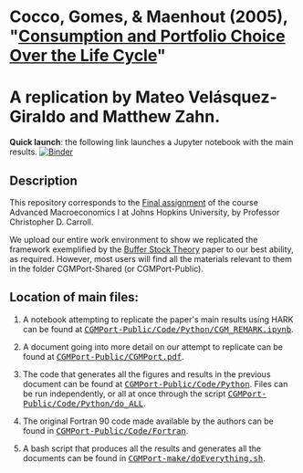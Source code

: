 # Cocco, Gomes, & Maenhout (2005), "[Consumption and Portfolio Choice Over the Life Cycle](https://academic.oup.com/rfs/article-abstract/18/2/491/1599892)"

# A replication by Mateo Velásquez-Giraldo and Matthew Zahn.

**Quick launch**: the following link launches a Jupyter notebook with the main results.
[![Binder](https://mybinder.org/badge_logo.svg)](https://mybinder.org/v2/gh/matthew-zahn/CGMPort/master?filepath=CGMPort%2FCGMPort-Shared%2FCode%2FPython%2FCGM_REMARK.ipynb)

## Description

This repository corresponds to the [Final assignment](https://github.com/ccarrollATjhuecon/Methods/blob/master/Assignments/14_Final-Class-Project/Final-Class-Project.md) of the course Advanced Macroeconomics I at Johns Hopkins University, by Professor Christopher D. Carroll.

We upload our entire work environment to show we replicated the framework exemplified by the [Buffer Stock Theory](https://github.com/ccarrollATjhuecon/BufferStockTheory-make) paper to our best ability, as required. However, most users will find all the materials relevant to them in the folder CGMPort-Shared (or CGMPort-Public).

## Location of main files:
1. A notebook attempting to replicate the paper's main results using HARK can be found at [<tt>CGMPort-Public/Code/Python/CGM_REMARK.ipynb</tt>](https://github.com/matthew-zahn/CGMPort/blob/master/CGMPort-Public/Code/Python/CGM_REMARK.ipynb).

1. A document going into more detail on our attempt to replicate can be found at [<tt>CGMPort-Public/CGMPort.pdf</tt>](https://github.com/matthew-zahn/CGMPort/blob/master/CGMPort-Public/CGMPort.pdf).

1. The code that generates all the figures and results in the previous document can be found at [<tt>CGMPort-Public/Code/Python</tt>](https://github.com/matthew-zahn/CGMPort/tree/master/CGMPort-Public/Code/Python). Files can be run independently, or all at once through the script [<tt>CGMPort-Public/Code/Python/do_ALL</tt>](https://github.com/matthew-zahn/CGMPort/blob/master/CGMPort-Public/Code/Python/do_ALL.py).

1. The original Fortran 90 code made available by the authors can be found in [<tt>CGMPort-Public/Code/Fortran</tt>](https://github.com/matthew-zahn/CGMPort/tree/master/CGMPort-Public/Code/Fortran).

1. A bash script that produces all the results and generates all the documents can be found in [<tt>CGMPort-make/doEverything.sh</tt>](https://github.com/matthew-zahn/CGMPort/blob/master/CGMPort-make/doEverything.sh).
